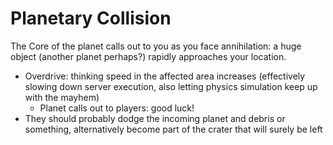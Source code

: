 # Planetary Collision

The Core of the planet calls out to you as you face annihilation: a huge object (another planet perhaps?) rapidly approaches your location.

- Overdrive: thinking speed in the affected area increases (effectively slowing down server execution, also letting physics simulation keep up with the mayhem)
	- Planet calls out to players: good luck!
- They should probably dodge the incoming planet and debris or something, alternatively become part of the crater that will surely be left